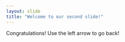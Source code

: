 ```yaml
---
layout: slide
title: "Welcome to our second slide!"
---
```

Congratulations!
Use the left arrow to go back!
